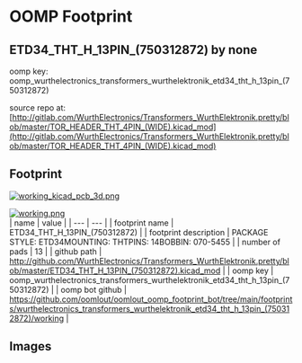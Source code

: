 # OOMP Footprint  
## ETD34_THT_H_13PIN_(750312872)  by none  
  
oomp key: oomp_wurthelectronics_transformers_wurthelektronik_etd34_tht_h_13pin_(750312872)  
  
source repo at: [http://gitlab.com/WurthElectronics/Transformers_WurthElektronik.pretty/blob/master/TOR_HEADER_THT_4PIN_(WIDE).kicad_mod](http://gitlab.com/WurthElectronics/Transformers_WurthElektronik.pretty/blob/master/TOR_HEADER_THT_4PIN_(WIDE).kicad_mod)  
## Footprint  
  
[![working_kicad_pcb_3d.png](working_kicad_pcb_3d_600.png)](working_kicad_pcb_3d.png)  
  
[![working.png](working_600.png)](working.png)  
| name | value | 
| --- | --- | 
| footprint name | ETD34_THT_H_13PIN_(750312872) | 
| footprint description | PACKAGE STYLE: ETD34MOUNTING: THTPINS: 14BOBBIN: 070-5455 | 
| number of pads | 13 | 
| github path | http://github.com/WurthElectronics/Transformers_WurthElektronik.pretty/blob/master/ETD34_THT_H_13PIN_(750312872).kicad_mod | 
| oomp key | oomp_wurthelectronics_transformers_wurthelektronik_etd34_tht_h_13pin_(750312872) | 
| oomp bot github | https://github.com/oomlout/oomlout_oomp_footprint_bot/tree/main/footprints/wurthelectronics_transformers_wurthelektronik_etd34_tht_h_13pin_(750312872)/working | 
## Images  
